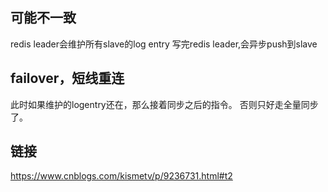 ## 可能不一致
redis leader会维护所有slave的log entry
写完redis leader,会异步push到slave

## failover，短线重连
此时如果维护的logentry还在，那么接着同步之后的指令。
否则只好走全量同步了。

## 链接
https://www.cnblogs.com/kismetv/p/9236731.html#t2
